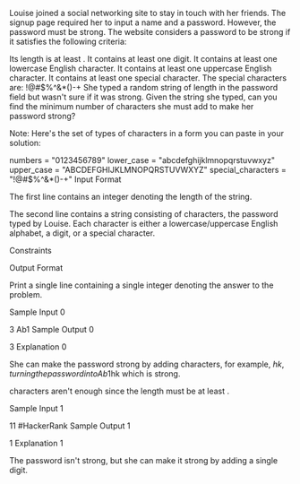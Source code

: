 Louise joined a social networking site to stay in touch with her friends. The signup page required her to input a name and a password. However, the password must be strong. The website considers a password to be strong if it satisfies the following criteria:

Its length is at least .
It contains at least one digit.
It contains at least one lowercase English character.
It contains at least one uppercase English character.
It contains at least one special character. The special characters are: !@#$%^&*()-+
She typed a random string of length  in the password field but wasn't sure if it was strong. Given the string she typed, can you find the minimum number of characters she must add to make her password strong?

Note: Here's the set of types of characters in a form you can paste in your solution:

numbers = "0123456789"
lower_case = "abcdefghijklmnopqrstuvwxyz"
upper_case = "ABCDEFGHIJKLMNOPQRSTUVWXYZ"
special_characters = "!@#$%^&*()-+"
Input Format

The first line contains an integer  denoting the length of the string.

The second line contains a string consisting of  characters, the password typed by Louise. Each character is either a lowercase/uppercase English alphabet, a digit, or a special character.

Constraints

Output Format

Print a single line containing a single integer denoting the answer to the problem.

Sample Input 0

3
Ab1
Sample Output 0

3
Explanation 0

She can make the password strong by adding  characters, for example, $hk, turning the password into Ab1$hk which is strong.

 characters aren't enough since the length must be at least .

Sample Input 1

11
#HackerRank
Sample Output 1

1
Explanation 1

The password isn't strong, but she can make it strong by adding a single digit.